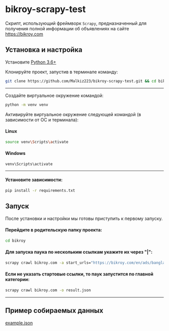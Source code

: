# bikroy-scrapy-test

Скрипт, использующий фреймворк `Scrapy`, предназначенный для получения полной информации об объявлениях на
сайте https://bikroy.com


## Установка и настройка

Установите [Python 3.6+](https://www.python.org/)

Клонируйте проект, запустив в терминале команду:<br>
```bash
git clone https://github.com/Malkiz223/bikroy-scrapy-test.git && cd bikroy-scrapy-test
```
<hr>
Создайте виртуальное окружение командой:<br>

```bash
python -m venv venv
```
Активируйте виртуальное окружение следующей командой (в зависимости от ОС и терминала):<br>
#### Linux 
```bash
source venv\Scripts\activate
```
#### Windows
```commandline
venv\Scripts\activate
```
<hr>

#### Установите зависимости:
```bash
pip install -r requirements.txt
```

## Запуск

После установки и настройки мы готовы приступить к первому запуску.

#### Перейдите в родительскую папку проекта:
```bash
cd bikroy
```
#### Для запуска паука по нескольким ссылкам укажите их через "|":
```bash
scrapy crawl bikroy.com -a start_urls="https://bikroy.com/en/ads/bangladesh/mobiles|https://bikroy.com/en/ads/bangladesh/vehicles" -o result.json
```
#### Если не указать стартовые ссылки, то паук запустится по главной категории:

```bash
scrapy crawl bikroy.com -o result.json
```

<hr>

## Пример собираемых данных

[example.json](example.json)
